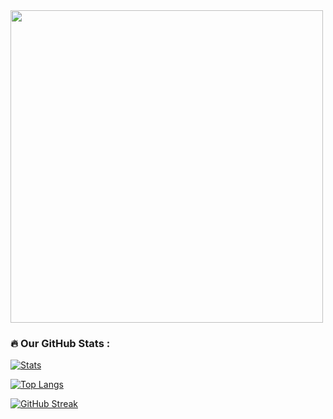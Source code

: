 <div id="header" align="left">
  <img src="https://media.discordapp.net/attachments/1090424648660942999/1090432348723622038/image.png?width=577&height=391" width="500"/>
</div>


### :fire: Our GitHub Stats :

[![Stats](https://github-readme-stats.vercel.app/api?username=VenusTheUI&show_icons=true&count_private=true&theme=github_dark)]()


[![Top Langs](https://github-readme-stats.vercel.app/api/top-langs/?username=VenusTheUI&layout=compact&theme=vision-friendly-dark)](https://github.com/anuraghazra/github-readme-stats)

[![GitHub Streak](http://github-readme-streak-stats.herokuapp.com?user=VenusTheUI&theme=dark&background=000000)](https://git.io/streak-stats)


